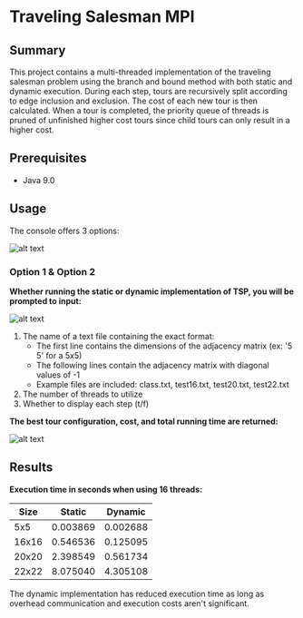 # Traveling Salesman MPI

## Summary
This project contains a multi-threaded implementation of the traveling salesman problem using the branch and bound method with both static and dynamic execution. During each step, tours are recursively split according to edge inclusion and exclusion. The cost of each new tour is then calculated. When a tour is completed, the priority queue of threads is pruned of unfinished higher cost tours since child tours can only result in a higher cost.

## Prerequisites
* Java 9.0

## Usage
The console offers 3 options:

![alt text](../media/media/console.PNG?raw=true)

### Option 1 & Option 2
**Whether running the static or dynamic implementation of TSP, you will be prompted to input:**

![alt text](../media/media/1.PNG?raw=true)

  1. The name of a text file containing the exact format:
      * The first line contains the dimensions of the adjacency matrix (ex: '5 5' for a 5x5)
      * The following lines contain the adjacency matrix with diagonal values of -1
      * Example files are included: class.txt, test16.txt, test20.txt, test22.txt
  2. The number of threads to utilize
  3. Whether to display each step (t/f)

**The best tour configuration, cost, and total running time are returned:**

![alt text](../media/media/2.PNG?raw=true)

## Results
**Execution time in seconds when using 16 threads:**

|Size|Static|Dynamic|
|-|-|-|
|5x5|0.003869|0.002688|
|16x16|0.546536|0.125095|
|20x20|2.398549|0.561734|
|22x22|8.075040|4.305108|

The dynamic implementation has reduced execution time as long as overhead communication and execution costs aren't significant.
